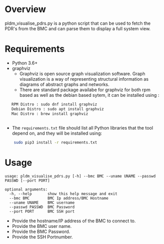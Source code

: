 # Overview
pldm_visualise_pdrs.py is a python script that can be used to fetch the PDR's
from the BMC and can parse them to display a full system view.

# Requirements
- Python 3.6+
- graphviz
    - Graphviz is open source graph visualization software. Graph visualization is
      a way of representing structural information as diagrams of abstract graphs
      and networks.
    - There are standard package availabe for graphviz for both rpm based as well
      as the debian based sytem, it can be installed using :

```bash
   RPM Distro : sudo dnf install graphviz
   Debian Distro : sudo apt install graphviz
   Mac Distro : brew install graphviz
   
```
- The `requirements.txt` file should list all Python libraries that the tool depend
on, and they will be installed using:

```bash
    sudo pip3 install -r requirements.txt
```
# Usage

```ascii
usage: pldm_visualise_pdrs.py [-h] --bmc BMC --uname UNAME --passwd PASSWD [--port PORT]

optional arguments:
  -h, --help       show this help message and exit
  --bmc BMC        BMC Ip address/BMC Hostname
  --uname UNAME    BMC username
  --passwd PASSWD  BMC Password
  --port PORT      BMC SSH port

```
- Provide the hostname/IP address of the BMC to connect to.
- Provide the BMC user name.
- Provide the BMC Password.
- Provide the SSH Portnumber.


